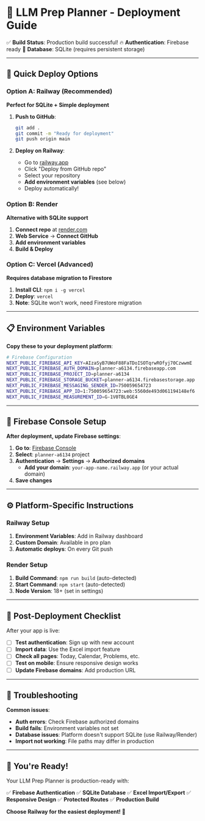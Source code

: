 # 🚀 LLM Prep Planner - Deployment Guide

✅ **Build Status**: Production build successful!
🔥 **Authentication**: Firebase ready
💾 **Database**: SQLite (requires persistent storage)

---

## 🚀 Quick Deploy Options

### **Option A: Railway (Recommended)**
**Perfect for SQLite + Simple deployment**

1. **Push to GitHub**:
   ```bash
   git add .
   git commit -m "Ready for deployment"
   git push origin main
   ```

2. **Deploy on Railway**:
   - Go to [railway.app](https://railway.app)
   - Click "Deploy from GitHub repo"
   - Select your repository
   - **Add environment variables** (see below)
   - Deploy automatically!

### **Option B: Render**
**Alternative with SQLite support**

1. **Connect repo** at [render.com](https://render.com)
2. **Web Service** → **Connect GitHub**
3. **Add environment variables**
4. **Build & Deploy**

### **Option C: Vercel (Advanced)**
**Requires database migration to Firestore**

1. **Install CLI**: `npm i -g vercel`
2. **Deploy**: `vercel`
3. **Note**: SQLite won't work, need Firestore migration

---

## 📋 Environment Variables

**Copy these to your deployment platform**:

```bash
# Firebase Configuration
NEXT_PUBLIC_FIREBASE_API_KEY=AIzaSyB7UWoF88FaTDoISOTqrwROfyj70CzwwmE
NEXT_PUBLIC_FIREBASE_AUTH_DOMAIN=planner-a6134.firebaseapp.com
NEXT_PUBLIC_FIREBASE_PROJECT_ID=planner-a6134
NEXT_PUBLIC_FIREBASE_STORAGE_BUCKET=planner-a6134.firebasestorage.app
NEXT_PUBLIC_FIREBASE_MESSAGING_SENDER_ID=750059654723
NEXT_PUBLIC_FIREBASE_APP_ID=1:750059654723:web:5560de493d061194148ef6
NEXT_PUBLIC_FIREBASE_MEASUREMENT_ID=G-1V0TBL0GE4
```

---

## 🔧 Firebase Console Setup

**After deployment, update Firebase settings**:

1. **Go to**: [Firebase Console](https://console.firebase.google.com/)
2. **Select**: `planner-a6134` project
3. **Authentication** → **Settings** → **Authorized domains**
   - **Add your domain**: `your-app-name.railway.app` (or your actual domain)
4. **Save changes**

---

## ⚙️ Platform-Specific Instructions

### **Railway Setup**
1. **Environment Variables**: Add in Railway dashboard
2. **Custom Domain**: Available in pro plan
3. **Automatic deploys**: On every Git push

### **Render Setup**
1. **Build Command**: `npm run build` (auto-detected)
2. **Start Command**: `npm start` (auto-detected)
3. **Node Version**: 18+ (set in settings)

---

## 🎯 Post-Deployment Checklist

After your app is live:

- [ ] **Test authentication**: Sign up with new account
- [ ] **Import data**: Use the Excel import feature
- [ ] **Check all pages**: Today, Calendar, Problems, etc.
- [ ] **Test on mobile**: Ensure responsive design works
- [ ] **Update Firebase domains**: Add production URL

---

## 🚨 Troubleshooting

**Common issues**:

- **Auth errors**: Check Firebase authorized domains
- **Build fails**: Environment variables not set
- **Database issues**: Platform doesn't support SQLite (use Railway/Render)
- **Import not working**: File paths may differ in production

---

## 🎉 You're Ready!

Your LLM Prep Planner is production-ready with:

✅ **Firebase Authentication**
✅ **SQLite Database** 
✅ **Excel Import/Export**
✅ **Responsive Design**
✅ **Protected Routes**
✅ **Production Build**

**Choose Railway for the easiest deployment! 🚄**
